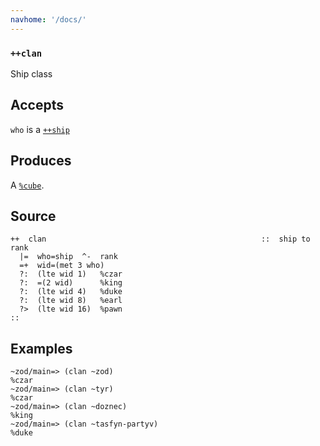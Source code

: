 ```yaml
---
navhome: '/docs/'
---
```


### `++clan`

Ship class

## Accepts

`who` is a [`++ship`]()

## Produces

A [`%cube`]().

## Source

    ++  clan                                                ::  ship to rank
      |=  who=ship  ^-  rank
      =+  wid=(met 3 who)
      ?:  (lte wid 1)   %czar
      ?:  =(2 wid)      %king
      ?:  (lte wid 4)   %duke
      ?:  (lte wid 8)   %earl
      ?>  (lte wid 16)  %pawn
    ::

## Examples

    ~zod/main=> (clan ~zod)
    %czar
    ~zod/main=> (clan ~tyr)
    %czar
    ~zod/main=> (clan ~doznec)
    %king
    ~zod/main=> (clan ~tasfyn-partyv)
    %duke
